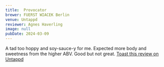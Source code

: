 ```yaml
---
title:  Provocator
brewer: FUERST WIACEK Berlin
venue: Untappd
reviewer: Agnes Haverling
image: null
pubDate: 2024-03-09
---
```


A tad too hoppy and soy&#45;sauce&#45;y for me. Expected more body and sweetness from the higher ABV. Good but not great.
[Toast this review on Untappd](https://untappd.com/user/&#45;Spacebacon&#45;/checkin/1362141182)
